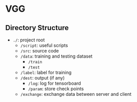 # VGG

## Directory Structure

- `./`: project root
  - `/script`: useful scripts
  - `/src`: source code
  - `/data`: training and testing dataset
    - `/train`
    - `/test`
  - `/label`: label for training
  - `/dest`: output (if any)
    - `/log`: log for tensorboard
    - `/param`: store check points
  - `/exchange`: exchange data between server and client
